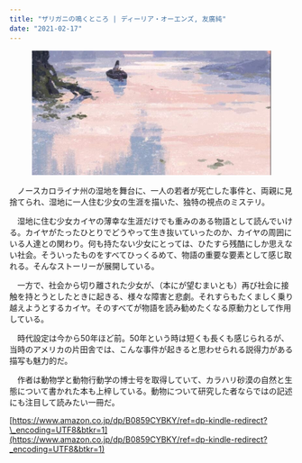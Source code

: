 ```yaml
---
title: "ザリガニの鳴くところ | ディーリア・オーエンズ, 友廣純"
date: "2021-02-17"
---
```


<figure>

![](assets/n628f3c879712_ba1574cb08c738828a4b1115db78cde0.jpg)

</figure>

　ノースカロライナ州の湿地を舞台に、一人の若者が死亡した事件と、両親に見捨てられ、湿地に一人住む少女の生涯を描いた、独特の視点のミステリ。

　湿地に住む少女カイヤの薄幸な生涯だけでも重みのある物語として読んでいける。カイヤがたったひとりでどうやって生き抜いていったのか、カイヤの周囲にいる人達との関わり。何も持たない少女にとっては、ひたすら残酷にしか思えない社会。そういったものをすべてひっくるめて、物語の重要な要素として感じ取れる。そんなストーリーが展開している。

　一方で、社会から切り離された少女が、（本にが望むまいとも）再び社会に接触を持とうとしたときに起きる、様々な障害と悲劇。それすらもたくましく乗り越えようとするカイヤ。そのすべてが物語を読み勧めたくなる原動力として作用している。

　時代設定は今から50年ほど前。50年という時は短くも長くも感じられるが、当時のアメリカの片田舎では、こんな事件が起きると思わせられる説得力がある描写も魅力的だ。

　作者は動物学と動物行動学の博士号を取得していて、カラハリ砂漠の自然と生態について書かれた本も上梓している。動物について研究した者ならではの記述にも注目して読みたい一冊だ。

[https://www.amazon.co.jp/dp/B0859CYBKY/ref=dp-kindle-redirect?\_encoding=UTF8&btkr=1](https://www.amazon.co.jp/dp/B0859CYBKY/ref=dp-kindle-redirect?_encoding=UTF8&btkr=1)
